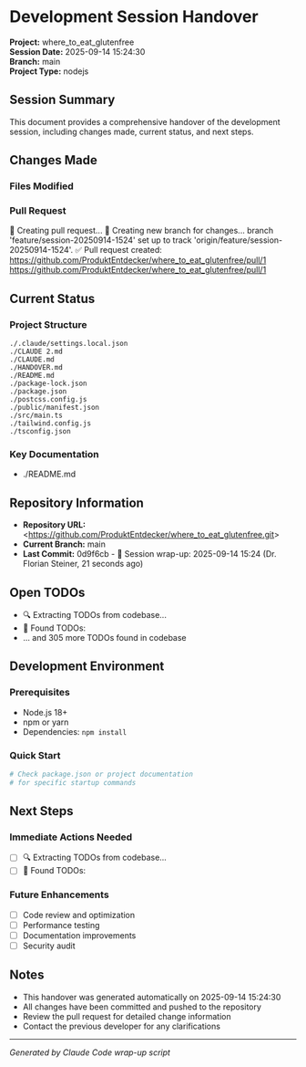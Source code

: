 # Development Session Handover

**Project:** where_to_eat_glutenfree  
**Session Date:** 2025-09-14 15:24:30  
**Branch:** main  
**Project Type:** nodejs  

## Session Summary

This document provides a comprehensive handover of the development session, including changes made, current status, and next steps.

## Changes Made

### Files Modified


### Pull Request
🔀 Creating pull request...
📝 Creating new branch for changes...
branch 'feature/session-20250914-1524' set up to track 'origin/feature/session-20250914-1524'.
✅ Pull request created: <https://github.com/ProduktEntdecker/where_to_eat_glutenfree/pull/1>
<https://github.com/ProduktEntdecker/where_to_eat_glutenfree/pull/1>

## Current Status

### Project Structure
```
./.claude/settings.local.json
./CLAUDE 2.md
./CLAUDE.md
./HANDOVER.md
./README.md
./package-lock.json
./package.json
./postcss.config.js
./public/manifest.json
./src/main.ts
./tailwind.config.js
./tsconfig.json
```

### Key Documentation
- ./README.md

## Repository Information

- **Repository URL:** <<https://github.com/ProduktEntdecker/where_to_eat_glutenfree.git>>
- **Current Branch:** main
- **Last Commit:** 0d9f6cb - 🔄 Session wrap-up: 2025-09-14 15:24 (Dr. Florian Steiner, 21 seconds ago)

## Open TODOs

- 🔍 Extracting TODOs from codebase...
- 📝 Found TODOs:
- ... and 305 more TODOs found in codebase

## Development Environment

### Prerequisites
- Node.js 18+
- npm or yarn
- Dependencies: `npm install`

### Quick Start
```bash
# Check package.json or project documentation
# for specific startup commands
```

## Next Steps

### Immediate Actions Needed
- [ ] 🔍 Extracting TODOs from codebase...
- [ ] 📝 Found TODOs:

### Future Enhancements
- [ ] Code review and optimization
- [ ] Performance testing
- [ ] Documentation improvements
- [ ] Security audit

## Notes

- This handover was generated automatically on 2025-09-14 15:24:30
- All changes have been committed and pushed to the repository
- Review the pull request for detailed change information
- Contact the previous developer for any clarifications


---

*Generated by Claude Code wrap-up script*
